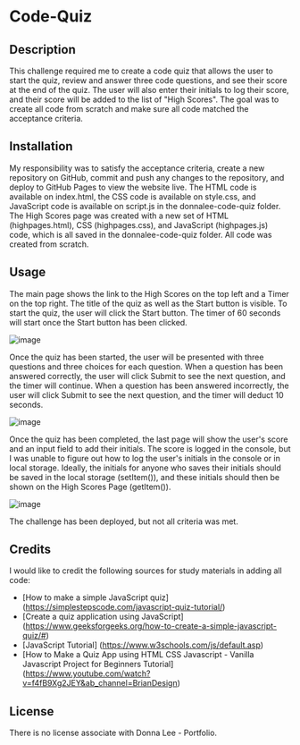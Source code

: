 # Code-Quiz

## Description
This challenge required me to create a code quiz that allows the user to start the quiz, review and answer three code questions, and see their score at the end of the quiz. The user will also enter their initials to log their score, and their score will be added to the list of "High Scores". The goal was to create all code from scratch and make sure all code matched the acceptance criteria. 

## Installation
My responsibility was to satisfy the acceptance criteria, create a new repository on GitHub, commit and push any changes to the repository, and deploy to GitHub Pages to view the website live. The HTML code is available on index.html, the CSS code is available on style.css, and JavaScript code is available on script.js in the donnalee-code-quiz folder. The High Scores page was created with a new set of HTML (highpages.html), CSS (highpages.css), and JavaScript (highpages.js) code, which is all saved in the donnalee-code-quiz folder. All code was created from scratch.

## Usage
The main page shows the link to the High Scores on the top left and a Timer on the top right. The title of the quiz as well as the Start button is visible. To start the quiz, the user will click the Start button. The timer of 60 seconds will start once the Start button has been clicked. 

![image](https://github.com/dhl287/donnalee-code-quiz/assets/133473429/1e6a243c-b19b-4c1d-bfa5-759b9a7a7bcc)

Once the quiz has been started, the user will be presented with three questions and three choices for each question. When a question has been answered correctly, the user will click Submit to see the next question, and the timer will continue. When a question has been answered incorrectly, the user will click Submit to see the next question, and the timer will deduct 10 seconds.

![image](https://github.com/dhl287/donnalee-code-quiz/assets/133473429/84405e8c-16c0-464d-834b-9890294af38c)

Once the quiz has been completed, the last page will show the user's score and an input field to add their initials. The score is logged in the console, but I was unable to figure out how to log the user's initials in the console or in local storage. Ideally, the initials for anyone who saves their initials should be saved in the local storage (setItem()), and these initials should then be shown on the High Scores Page (getItem()). 

![image](https://github.com/dhl287/donnalee-code-quiz/assets/133473429/e051e033-6ec2-43da-bdc7-850636833660)

The challenge has been deployed, but not all criteria was met. 

## Credits
I would like to credit the following sources for study materials in adding all code: 

* [How to make a simple JavaScript quiz] (https://simplestepscode.com/javascript-quiz-tutorial/)
* [Create a quiz application using JavaScript] (https://www.geeksforgeeks.org/how-to-create-a-simple-javascript-quiz/#)
* [JavaScript Tutorial] (https://www.w3schools.com/js/default.asp)
* [How to Make a Quiz App using HTML CSS Javascript - Vanilla Javascript Project for Beginners Tutorial] (https://www.youtube.com/watch?v=f4fB9Xg2JEY&ab_channel=BrianDesign)

## License
There is no license associate with Donna Lee - Portfolio.

